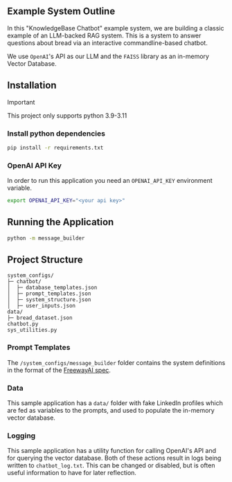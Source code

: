 ## Example System Outline 

In this "KnowledgeBase Chatbot" example system, we are building a classic example of an LLM-backed RAG system. This is a system to answer questions about bread via an interactive commandline-based chatbot.

We use `OpenAI`'s API as our LLM and the `FAISS` library as an in-memory Vector Database. 

## Installation

> [!IMPORTANT]
> This project only supports python 3.9-3.11

### Install python dependencies
```bash
pip install -r requirements.txt
```

### OpenAI API Key

In order to run this application you need an `OPENAI_API_KEY` environment variable.

```bash
export OPENAI_API_KEY="<your api key>"
```

## Running the Application

```bash
python -m message_builder
```

## Project Structure

```
system_configs/
├─ chatbot/
│  ├─ database_templates.json
│  ├─ prompt_templates.json
│  ├─ system_structure.json
│  ├─ user_inputs.json
data/
├─ bread_dataset.json
chatbot.py
sys_utilities.py
```

### Prompt Templates

The `/system_configs/message_builder` folder contains the system definitions in the format of the [FreewayAI spec](https://github.com/diligentlyai/freewayai/blob/main/docs/index.md).

### Data

This sample application has a `data/` folder with fake LinkedIn profiles which are fed as variables to the prompts, and used to populate the in-memory vector database.

### Logging

This sample application has a utility function for calling OpenAI's API and for querying the vector database. Both of these actions result in logs being written to `chatbot_log.txt`. This can be changed or disabled, but is often useful information to have for later reflection.

